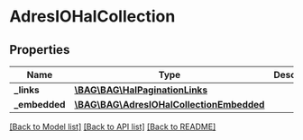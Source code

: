 # AdresIOHalCollection

## Properties
Name | Type | Description | Notes
------------ | ------------- | ------------- | -------------
**_links** | [**\BAG\BAG\HalPaginationLinks**](HalPaginationLinks.md) |  | [optional] 
**_embedded** | [**\BAG\BAG\AdresIOHalCollectionEmbedded**](AdresIOHalCollectionEmbedded.md) |  | [optional] 

[[Back to Model list]](../../README.md#documentation-for-models) [[Back to API list]](../../README.md#documentation-for-api-endpoints) [[Back to README]](../../README.md)


